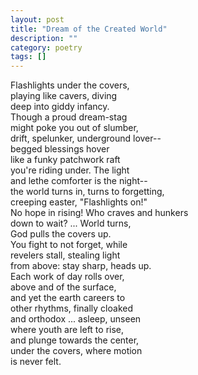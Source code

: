 ```yaml
---
layout: post
title: "Dream of the Created World"
description: ""
category: poetry
tags: []
---
```



Flashlights under the covers,  
playing like cavers, diving  
deep into giddy infancy.  
Though a proud dream-stag  
might poke you out of slumber,  
drift, spelunker, underground lover--  
begged blessings hover  
like a funky patchwork raft  
you're riding under. The light  
and lethe comforter is the night--  
the world turns in, turns to forgetting,  
creeping easter, "Flashlights on!"  
No hope in rising! Who craves and hunkers  
down to wait? ... World turns,  
God pulls the covers up.  
You fight to not forget, while  
revelers stall, stealing light  
from above: stay sharp, heads up.  
Each work of day rolls over,  
above and of the surface,  
and yet the earth careers to  
other rhythms, finally cloaked  
and orthodox ... asleep, unseen  
where youth are left to rise,  
and plunge towards the center,  
under the covers, where motion  
is never felt.  



